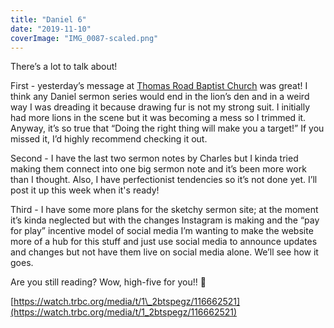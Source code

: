 ```yaml
---
title: "Daniel 6"
date: "2019-11-10"
coverImage: "IMG_0087-scaled.png"
---
```


There’s a lot to talk about!

First - yesterday’s message at [Thomas Road Baptist Church](https://www.facebook.com/ThomasRoad/?__tn__=KH-R&eid=ARDn4PGbrpwYuzfvnQxalsVhGFnYswFpvBkcag0NkfTZSU8ttHRBXI-QlRSfhP3pOFKkDVDyzC3KKk3y&fref=mentions&__xts__%5B0%5D=68.ARBlvHhCaD9LQprNhNhOL-scCXbxoVMAi1cEWksYfk4mTP8q3Dq5Y56PAEEaRaeFhIx1KbutXeyY0g6yvG8u2axtRiz7g2wxCMyF5zyukhsKFDAW2KmtJ0m668NtHuS2q0QkkngnTnuMr-YCY-3HYiWPx1yiHwMDYI2tssym1C3lcymWimZBnngqN7r8zUrLAc1TDXV1FMwla6t6x9tjvMsxh-40iHkXj8HYstLcZ0gaavx6BYj8kyumVDdKPu_65fxdg3r6QmkSZAzTrIRSxFXX8kpEJTtdPN6FlXXrf68prpqe1OCJ-dX1eJIGDeWSG0NNLwS1eidzX27NmnQ) was great! I think any Daniel sermon series would end in the lion’s den and in a weird way I was dreading it because drawing fur is not my strong suit. I initially had more lions in the scene but it was becoming a mess so I trimmed it. Anyway, it’s so true that “Doing the right thing will make you a target!” If you missed it, I’d highly recommend checking it out.  

Second - I have the last two sermon notes by Charles but I kinda tried making them connect into one big sermon note and it’s been more work than I thought. Also, I have perfectionist tendencies so it’s not done yet. I’ll post it up this week when it's ready!

Third - I have some more plans for the sketchy sermon site; at the moment it’s kinda neglected but with the changes Instagram is making and the “pay for play” incentive model of social media I’m wanting to make the website more of a hub for this stuff and just use social media to announce updates and changes but not have them live on social media alone. We’ll see how it goes.

Are you still reading? Wow, high-five for you!! 🙌

[https://watch.trbc.org/media/t/1\_2btspegz/116662521](https://watch.trbc.org/media/t/1_2btspegz/116662521)
